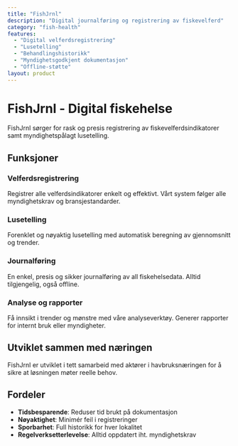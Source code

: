```yaml
---
title: "FishJrnl"
description: "Digital journalføring og registrering av fiskevelferd"
category: "fish-health"
features:
  - "Digital velferdsregistrering"
  - "Lusetelling"
  - "Behandlingshistorikk"
  - "Myndighetsgodkjent dokumentasjon"
  - "Offline-støtte"
layout: product
---
```

# FishJrnl - Digital fiskehelse

FishJrnl sørger for rask og presis registrering av fiskevelferdsindikatorer samt myndighetspålagt lusetelling.

## Funksjoner

### Velferdsregistrering
Registrer alle velferdsindikatorer enkelt og effektivt. Vårt system følger alle myndighetskrav og bransjestandarder.

### Lusetelling
Forenklet og nøyaktig lusetelling med automatisk beregning av gjennomsnitt og trender.

### Journalføring
En enkel, presis og sikker journalføring av all fiskehelsedata. Alltid tilgjengelig, også offline.

### Analyse og rapporter
Få innsikt i trender og mønstre med våre analyseverktøy. Generer rapporter for internt bruk eller myndigheter.

## Utviklet sammen med næringen

FishJrnl er utviklet i tett samarbeid med aktører i havbruksnæringen for å sikre at løsningen møter reelle behov.

## Fordeler

- **Tidsbesparende**: Reduser tid brukt på dokumentasjon
- **Nøyaktighet**: Minimér feil i registreringer
- **Sporbarhet**: Full historikk for hver lokalitet
- **Regelverksetterlevelse**: Alltid oppdatert iht. myndighetskrav
